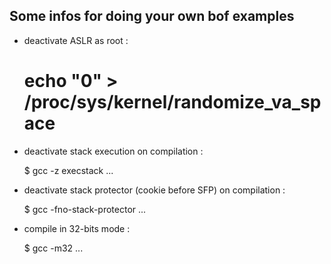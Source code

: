 ## Some infos for doing your own bof examples

- deactivate ASLR as root :

    # echo "0" > /proc/sys/kernel/randomize_va_space 

- deactivate stack execution on compilation :

    $ gcc -z execstack ... 

- deactivate stack protector (cookie before SFP) on compilation :

    $ gcc -fno-stack-protector ... 

- compile in 32-bits mode :

    $ gcc -m32 ... 
